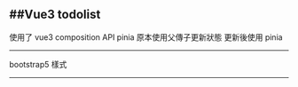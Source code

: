 ## ##Vue3 todolist

使用了
vue3 composition API pinia
原本使用父傳子更新狀態
更新後使用 pinia

---

bootstrap5 樣式

---
